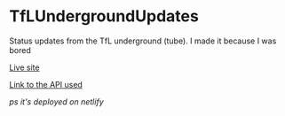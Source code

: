 ﻿# TfLUndergroundUpdates
Status updates from the TfL underground (tube).
I made it because I was bored

[Live site](https://tflunderground.deveroonie.xyz)

[Link to the API used](https://github.com/cxllm/tfl-status-api)

*ps it's deployed on netlify*
